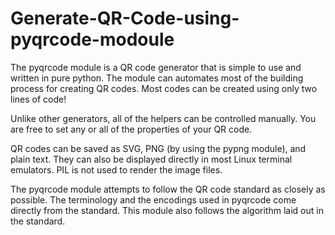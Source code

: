 # Generate-QR-Code-using-pyqrcode-modoule


The pyqrcode module is a QR code generator that is simple to use and written in pure python. The module can automates most of the building process for creating QR codes. Most codes can be created using only two lines of code!

Unlike other generators, all of the helpers can be controlled manually. You are free to set any or all of the properties of your QR code.

QR codes can be saved as SVG, PNG (by using the pypng module), and plain text. They can also be displayed directly in most Linux terminal emulators. PIL is not used to render the image files.

The pyqrcode module attempts to follow the QR code standard as closely as possible. The terminology and the encodings used in pyqrcode come directly from the standard. This module also follows the algorithm laid out in the standard.
